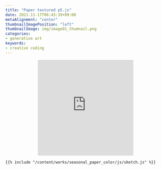 ```yaml
---
title: "Paper textured p5.js"
date: 2021-11-17T06:43:39+09:00
metaAlignment: "center"
thumbnailImagePosition: "left"
thumbnailImage: img/image01_thumnail.png
categories:
- generative art
keywords:
- creative coding
---
```


<!--more-->

<div class="creative_coding" style="text-align:center;">
<iframe
    width="300px"
    height="300px"
    src="https://mits003.github.io/studio_null/works/seasonal_paper_color/index.html"
    frameborder="0"
    sandbox="allow-scripts">
</iframe>
</div>

```
{{% include "/content/works/seasonal_paper_color/js/sketch.js" %}}
```
